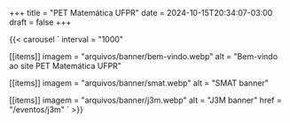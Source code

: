 +++
title = "PET Matemática UFPR"
date = 2024-10-15T20:34:07-03:00
draft = false
+++

{{< carousel `
interval = "1000"

[[items]]
imagem = "arquivos/banner/bem-vindo.webp"
alt = "Bem-vindo ao site PET Matemática UFPR"

[[items]]
imagem = "arquivos/banner/smat.webp"
alt = "SMAT banner"

[[items]]
imagem = "arquivos/banner/j3m.webp"
alt = "J3M banner"
href = "/eventos/j3m"
` >}}
